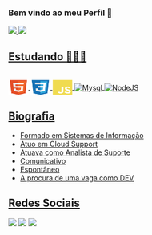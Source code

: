 ### Bem vindo ao meu Perfil 👋

<div>
  <a href="https://github.com/DannielMts">
  <img height="180em" src="https://github-readme-stats.vercel.app/api?username=DannielMts&show_icons=true&theme=dracula&include_all_commits=true&count_private=true"/>
  <img height="180em" src="https://github-readme-stats.vercel.app/api/top-langs/?username=DannielMts&layout=compact&langs_count=7&theme=dracula"/>
</div>
 
 ## Estudando 👨🏽‍💻 
 <div style="display: inline_block"><br>
  <img align="center" alt="HTML" height="30" width="40" src="https://raw.githubusercontent.com/devicons/devicon/master/icons/html5/html5-original.svg">
  <img align="center" alt="CSS" height="30" width="40" src="https://raw.githubusercontent.com/devicons/devicon/master/icons/css3/css3-original.svg">
  <img align="center" alt="Js" height="30" width="40" src="https://raw.githubusercontent.com/devicons/devicon/master/icons/javascript/javascript-plain.svg">
  <img align="center" alt="Mysql" height="30" width="40" src="https://icongr.am/devicon/mysql-original-wordmark.svg?size=75&color=currentColor">
  <img align="center" alt="NodeJS" height="30" width="40" src="https://icongr.am/devicon/nodejs-original-wordmark.svg?size=75&color=currentColor">
   
</div>
 
## Biografia
  - Formado em Sistemas de Informação
  - Atuo em Cloud Support
  - Atuava como Analista de Suporte
  - Comunicativo
  - Espontâneo
  - A procura de uma vaga como DEV
  
## Redes Sociais
  
  <a href="https://instagram.com/DannielMts" target="_blank"><img src="https://img.shields.io/badge/-Instagram-%23E4405F?style=for-the-badge&logo=instagram&logoColor=white" target="_blank"></a>
  <a href = "mailto:dannieleber@gmail.com"><img src="https://img.shields.io/badge/-Gmail-%23333?style=for-the-badge&logo=gmail&logoColor=white" target="_blank"></a>
  <a href="https://www.linkedin.com/in/DannielMts" target="_blank"><img src="https://img.shields.io/badge/-LinkedIn-%230077B5?style=for-the-badge&logo=linkedin&logoColor=white" target="_blank"></a> 
